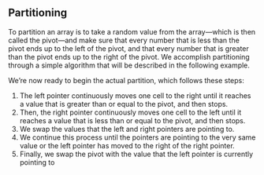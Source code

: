 ## Partitioning
 To partition an array is to take a random value from the array—which is then
 called the pivot—and make sure that every number that is less than the pivot
 ends up to the left of the pivot, and that every number that is greater than the
 pivot ends up to the right of the pivot. We accomplish partitioning through a
 simple algorithm that will be described in the following example. 


 We’re now ready to begin the actual partition, which follows these steps:
 1. The left pointer continuously moves one cell to the right until it reaches a
 value that is greater than or equal to the pivot, and then stops.
 2. Then, the right pointer continuously moves one cell to the left until it
 reaches a value that is less than or equal to the pivot, and then stops.
 3. We swap the values that the left and right pointers are pointing to.
4. We continue this process until the pointers are pointing to the very same
 value or the left pointer has moved to the right of the right pointer.
 5. Finally, we swap the pivot with the value that the left pointer is currently
 pointing to